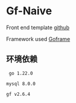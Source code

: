# Gf-Naive

Front end template [github](https://github.com/clgwxg/gf-naive-template)

Framework used [Goframe](https://github.com/gogf/gf)

## 环境依赖

` go 1.22.0`

`mysql 8.0.0`

`gf v2.6.4`





 